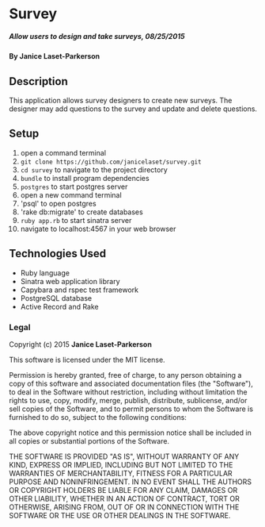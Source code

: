 # Survey

##### Allow users to design and take surveys, 08/25/2015

#### By Janice Laset-Parkerson

## Description

This application allows survey designers to create new surveys. The designer may add questions to the survey and update and delete questions.

## Setup

1. open a command terminal
2. `git clone https://github.com/janicelaset/survey.git`
3. `cd survey` to navigate to the project directory
4. `bundle` to install program dependencies
5. `postgres` to start postgres server
6. open a new command terminal
7. 'psql' to open postgres
8. 'rake db:migrate' to create databases
9. `ruby app.rb` to start sinatra server
10. navigate to localhost:4567 in your web browser


## Technologies Used

* Ruby language
* Sinatra web application library
* Capybara and rspec test framework
* PostgreSQL database
* Active Record and Rake

### Legal

Copyright (c) 2015 **Janice Laset-Parkerson**

This software is licensed under the MIT license.

Permission is hereby granted, free of charge, to any person obtaining a copy
of this software and associated documentation files (the "Software"), to deal
in the Software without restriction, including without limitation the rights
to use, copy, modify, merge, publish, distribute, sublicense, and/or sell
copies of the Software, and to permit persons to whom the Software is
furnished to do so, subject to the following conditions:

The above copyright notice and this permission notice shall be included in
all copies or substantial portions of the Software.

THE SOFTWARE IS PROVIDED "AS IS", WITHOUT WARRANTY OF ANY KIND, EXPRESS OR
IMPLIED, INCLUDING BUT NOT LIMITED TO THE WARRANTIES OF MERCHANTABILITY,
FITNESS FOR A PARTICULAR PURPOSE AND NONINFRINGEMENT. IN NO EVENT SHALL THE
AUTHORS OR COPYRIGHT HOLDERS BE LIABLE FOR ANY CLAIM, DAMAGES OR OTHER
LIABILITY, WHETHER IN AN ACTION OF CONTRACT, TORT OR OTHERWISE, ARISING FROM,
OUT OF OR IN CONNECTION WITH THE SOFTWARE OR THE USE OR OTHER DEALINGS IN
THE SOFTWARE.

